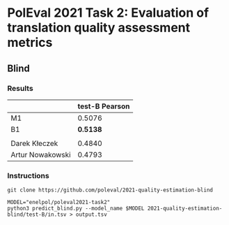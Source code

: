 # PolEval 2021 Task 2: Evaluation of translation quality assessment metrics

## Blind

### Results

|                  | test-B Pearson |
|------------------|----------------|
| M1               | 0.5076         |
| B1               | **0.5138**  |
|||
| Darek Kłeczek    | 0.4840         |
| Artur Nowakowski | 0.4793         |

### Instructions

```shell
git clone https://github.com/poleval/2021-quality-estimation-blind
```

```shell
MODEL="enelpol/poleval2021-task2"
python3 predict_blind.py --model_name $MODEL 2021-quality-estimation-blind/test-B/in.tsv > output.tsv
```